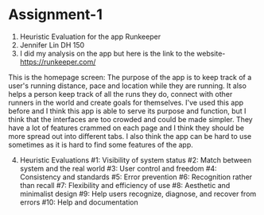 # Assignment-1
1. Heuristic Evaluation for the app Runkeeper
2. Jennifer Lin DH 150
3. I did my analysis on the app but here is the link to the website- https://runkeeper.com/

This is the homepage screen:
The purpose of the app is to keep track of a user's running distance, pace and location while they are running. It also helps a person keep track of all the runs they do, connect with other runners in the world and create goals for themselves. I've used this app before and I think this app is able to serve its purpose and function, but I think that the interfaces are too crowded and could be made simpler. They have a lot of features crammed on each page and I think they should be more spread out into different tabs. I also think the app can be hard to use sometimes as it is hard to find some features of the app.

4. Heuristic Evaluations
#1: Visibility of system status
#2: Match between system and the real world
#3: User control and freedom
#4: Consistency and standards
#5: Error prevention
#6: Recognition rather than recall
#7: Flexibility and efficiency of use
#8: Aesthetic and minimalist design
#9: Help users recognize, diagnose, and recover from errors
#10: Help and documentation
